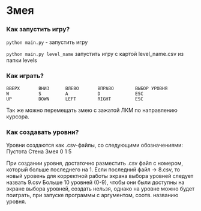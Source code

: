 # Змея

### Как запустить игру? 
```python main.py``` - запустить игру 

```python main.py level_name``` запустить игру с картой level_name.csv из папки levels

### Как играть? 

    ВВЕРХ       ВНИЗ      ВЛЕВО       ВПРАВО        ВЫБОР УРОВНЯ
    W           S         A           D             ESC
    UP          DOWN      LEFT        RIGHT         ESC
    
Так же можно перемещать змею с зажатой ЛКМ по направлению курсора. 

### Как создавать уровни?

Уровни создаются как .csv-файлы, со следующими обозначениями:
    Пустота     Стена       Змея
    0           1           5 
    
При создании уровня, достаточно разместить .csv файл с номером, который больше последнего на 1.
Если последний файл -> 8.csv, то новый уровень для корректной работы экрана выбора уровней следует назвать 9.csv 
Больше 10 уровней (0-9), чтобы они были доступны на экране выбора уровней, создать нельзя, однако на уровне можно будет поиграть, при запуске программы с аргументом, соотв. названию уровня. 
